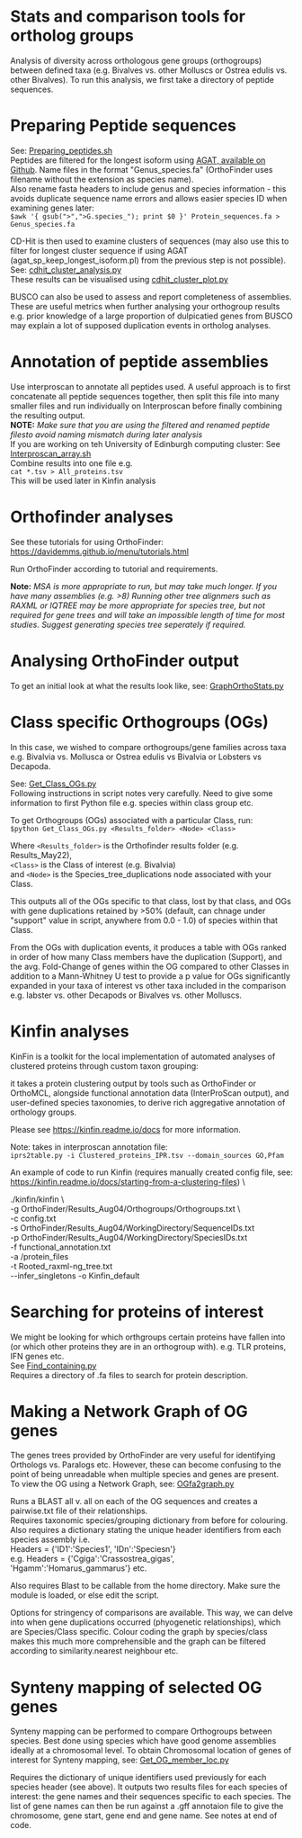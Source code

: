 # Stats and comparison tools for ortholog groups
Analysis of diversity across orthologous gene groups (orthogroups) between defined taxa (e.g. Bivalves vs. other Molluscs or Ostrea edulis vs. other Bivalves). 
To run this analysis, we first take a directory of peptide sequences.

# Preparing Peptide sequences
See: [Preparing_peptides.sh](https://github.com/Roslin-Aquaculture/Stats-and-comparison-tools-for-ortholog-groups-by-Tim-Regan/blob/master/Preparing_peptides.sh) \
Peptides are filtered for the longest isoform using [AGAT, available on Github](https://github.com/NBISweden/AGAT/blob/master/bin/agat_sp_keep_longest_isoform.pl).
Name files in the format "Genus_species.fa" (OrthoFinder uses filename without the extension as species name). \
Also rename fasta headers to include genus and species information - this avoids duplicate sequence name errors and allows easier species ID when examining genes later:\
`$awk '{ gsub(">",">G.species_"); print $0 }' Protein_sequences.fa > Genus_species.fa`

CD-Hit is then used to examine clusters of sequences (may also use this to filter for longest cluster sequence if using AGAT (agat_sp_keep_longest_isoform.pl) from the previous step is not possible).\
See: [cdhit_cluster_analysis.py](https://github.com/Roslin-Aquaculture/Stats-and-comparison-tools-for-ortholog-groups-by-Tim-Regan/blob/master/cdhit_cluster_analysis.py) \
These results can be visualised using [cdhit_cluster_plot.py](https://github.com/Roslin-Aquaculture/Orthofinder_Bivalvia/blob/master/cdhit_cluster_plot.py)

BUSCO can also be used to assess and report completeness of assemblies. These are useful metrics when further analysing your orthogroup results e.g. prior knowledge of a large proportion of dulpicatied genes from BUSCO may explain a lot of supposed duplication events in ortholog analyses. 

# Annotation of peptide assemblies
Use interproscan to annotate all peptides used. 
A useful approach is to first concatenate all peptide sequences together, then split this file into many smaller files and run individually on Interproscan before finally combining the resulting output.\
**NOTE:** *Make sure that you are using the filtered and renamed peptide filesto avoid naming mismatch during later analysis* \
If you are working on teh University of Edinburgh computing cluster: See [Interproscan_array.sh](https://github.com/Roslin-Aquaculture/Stats-and-comparison-tools-for-ortholog-groups-by-Tim-Regan/blob/master/Interproscan_array.sh)\
Combine results into one file e.g. \
`cat *.tsv > All_proteins.tsv` \
This will be used later in Kinfin analysis

# Orthofinder analyses
See these tutorials for using OrthoFinder: https://davidemms.github.io/menu/tutorials.html

Run OrthoFinder according to tutorial and requirements. 

**Note:** *MSA is more appropriate to run, but may take much longer. If you have many assemblies (e.g. >8) Running other tree alignmers such as RAXML or IQTREE may be more appropriate for species tree, but not required for gene trees and will take an impossible length of time for most studies. Suggest generating species tree seperately if required.* 

# Analysing OrthoFinder output
To get an initial look at what the results look like, see: [GraphOrthoStats.py](https://github.com/Roslin-Aquaculture/Orthofinder_Bivalvia/blob/master/GraphOrthoStats.py)

# Class specific Orthogroups (OGs)
In this case, we wished to compare orthogroups/gene families across taxa e.g. Bivalvia vs. Mollusca or Ostrea edulis vs Bivalvia or Lobsters vs Decapoda. 

See: [Get_Class_OGs.py](https://github.com/Roslin-Aquaculture/Stats-and-comparison-tools-for-ortholog-groups-by-Tim-Regan/blob/master/Get_Class_OGs_Lobster_v_Decapoda.py) \
Following instructions in script notes very carefully. 
Need to give some information to first Python file e.g. species within class group etc. 

To get Orthogroups (OGs) associated with a particular Class, run: \
`$python Get_Class_OGs.py <Results_folder> <Node> <Class>`

Where `<Results_folder>` is the Orthofinder results folder 
(e.g. Results_May22), \
`<Class>` is the Class of interest (e.g. Bivalvia) \
and `<Node>` is the Species_tree_duplications node associated with your Class.

This outputs all of the OGs specific to that class, lost by that class, and OGs with gene duplications retained by >50% (default, can chnage under "support" value in script, anywhere from 0.0 - 1.0) of species within that Class.

From the OGs with duplication events, it produces a table with OGs ranked in order of how many Class members have the duplication (Support), and the avg. Fold-Change of genes within the OG compared to other Classes in addition to a Mann-Whitney U test to provide a p value for OGs significantly expanded in your taxa of interest vs other taxa included in the comparison e.g. labster vs. other Decapods or Bivalves vs. other Molluscs. 

# Kinfin analyses 
KinFin is a toolkit for the local implementation of automated analyses of clustered proteins through custom taxon grouping:

it takes a protein clustering output by tools such as OrthoFinder or OrthoMCL, alongside functional annotation data (InterProScan output), and user-defined species taxonomies, to derive rich aggregative annotation of orthology groups.

Please see https://kinfin.readme.io/docs for more information. 

Note: takes in interproscan annotation file: \
 `iprs2table.py -i Clustered_proteins_IPR.tsv --domain_sources GO,Pfam`

 An example of code to run Kinfin (requires manually created config file, see: https://kinfin.readme.io/docs/starting-from-a-clustering-files) \
 
 ./kinfin/kinfin \  
  -g OrthoFinder/Results_Aug04/Orthogroups/Orthogroups.txt \  
-c config.txt \
-s OrthoFinder/Results_Aug04/WorkingDirectory/SequenceIDs.txt \
-p OrthoFinder/Results_Aug04/WorkingDirectory/SpeciesIDs.txt\
-f functional_annotation.txt \
-a /protein_files \
-t Rooted_raxml-ng_tree.txt \
--infer_singletons -o Kinfin_default

# Searching for proteins of interest
We might be looking for which orthgroups certain proteins have fallen into (or which other proteins they are in an orthogroup with). e.g. TLR proteins, IFN genes etc. \
See [Find_containing.py](https://github.com/Roslin-Aquaculture/Orthofinder_Bivalvia/blob/master/Find_containing.py) \
Requires a directory of .fa files to search for protein description.

# Making a Network Graph of OG genes
The genes trees provided by OrthoFinder are very useful for identifying Orthologs vs. Paralogs etc.
However, these can become confusing to the point of being unreadable when multiple species and genes are present. \
To view the OG using a Network Graph, see: [OGfa2graph.py](https://github.com/Roslin-Aquaculture/Orthofinder_Bivalvia/blob/master/OGfa2graph.py)

Runs a BLAST all v. all on each of the OG sequences and creates a pairwise.txt file of their relationships. \
Requires taxonomic species/grouping dictionary from before for colouring. \
Also requires a dictionary stating the unique header identifiers from each species assembly
i.e. \
Headers = {'ID1':'Species1', 'IDn':'Speciesn'} \
e.g. Headers = {'Cgiga':'Crassostrea_gigas', 'Hgamm':'Homarus_gammarus'} etc. 

Also requires Blast to be callable from the home directory. Make sure the module is loaded, or else edit the script. 

Options for stringency of comparisons are available. 
This way, we can delve into when gene duplications occurred (phyogenetic relationships), which are Species/Class specific.
Colour coding the graph by species/class makes this much more comprehensible and the graph can be filtered according to similarity.nearest neighbour etc.

# Synteny mapping of selected OG genes
Synteny mapping can be performed to compare Orthogroups between species. 
Best done using species which have good genome assemblies ideally at a chromosomal level. 
To obtain Chromosomal location of genes of interest for Synteny mapping, see: [Get_OG_member_loc.py](https://github.com/Roslin-Aquaculture/Orthofinder_Bivalvia/blob/master/Get_OG_member_loc.py)

Requires the dictionary of unique identifiers used previously for each species header (see above). 
It outputs two results files for each species of interest: the gene names and their sequences specific to each species.
The list of gene names can then be run against a .gff annotaion file to give the chromosome, gene start, gene end and gene name. See notes at end of code. 




